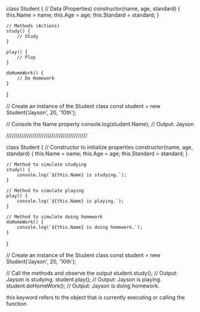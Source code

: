 class Student {
    // Data (Properties)
    constructor(name, age, standard) {
        this.Name = name;
        this.Age = age;
        this.Standard = standard;
    }

    // Methods (Actions)
    study() {
        // Study
    }

    play() {
        // Play
    }

    doHomeWork() {
        // Do Homework
    }
}

// Create an instance of the Student class
const student = new Student('Jayson', 20, '10th');

// Console the Name property
console.log(student.Name); // Output: Jayson


///////////////////////////////////////////

class Student {
    // Constructor to initialize properties
    constructor(name, age, standard) {
        this.Name = name;
        this.Age = age;
        this.Standard = standard;
    }

    // Method to simulate studying
    study() {
        console.log(`${this.Name} is studying.`);
    }

    // Method to simulate playing
    play() {
        console.log(`${this.Name} is playing.`);
    }

    // Method to simulate doing homework
    doHomeWork() {
        console.log(`${this.Name} is doing homework.`);
    }
}

// Create an instance of the Student class
const student = new Student('Jayson', 20, '10th');

// Call the methods and observe the output
student.study();      // Output: Jayson is studying.
student.play();       // Output: Jayson is playing.
student.doHomeWork(); // Output: Jayson is doing homework.

this keyword refers to the object that is currently executing or calling the function